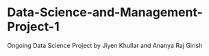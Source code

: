 # Data-Science-and-Management-Project-1
Ongoing Data Science Project by Jiyen Khullar and Ananya Raj Girish
